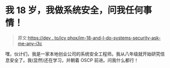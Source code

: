 # 我 18 岁，我做系统安全，问我任何事情！

> 原文:[https://dev . to/icy phox/im-18-and-I-do-systems-security-ask-me-any-i3c](https://dev.to/icyphox/im-18-and-i-do-systems-security-ask-me-anything-i3c)

嘿，伙计们，我是一家本地创业公司的系统安全工程师。我从八年级就开始研究信息安全了。我(显然)还在学习，并朝着 OSCP 前进。问我什么都行！
